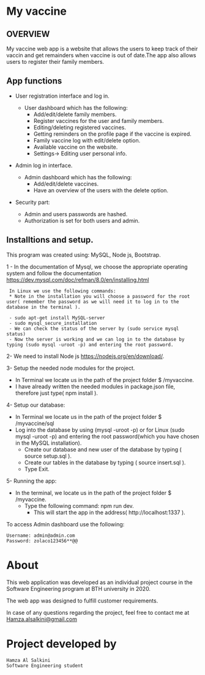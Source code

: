 # My vaccine

## OVERVIEW
My vaccine web app is a website that allows the users to keep track of their vaccin and get remainders when vaccine is out of date.The app also allows users to register their family members.

## App functions

 - User registration interface and log in.
    - User dashboard which has the following:
      - Add/edit/delete family members.
      - Register vaccines for the user and family members.
      - Editing/deleting registered vaccines.
      - Getting reminders on the profile page if the vaccine is expired.
      - Family vaccine log with edit/delete option.
      - Available vaccine on the website.
      - Settings-> Editing user personal info.
      
 - Admin log in interface.
    - Admin dashboard which has the following:
       - Add/edit/delete vaccines.
       - Have an overview of the users with the delete option.
      
  - Security part:
      - Admin and users passwords are hashed.
      - Authorization is set for both users and admin.
  

  ##  Installtions and setup.
   This program was created using:
   MySQL, Node js, Bootstrap.
    
  1 - In the documentation of Mysql, we choose the appropriate operating system and follow the documentation  https://dev.mysql.com/doc/refman/8.0/en/installing.html

     In Linux we use the following commands:
     * Note in the installation you will choose a password for the root user( remember the password as we will need it to log in to the database in the terminal ).

     - sudo apt-get install MySQL-server
     - sudo mysql_secure_installation
     - We can check the status of the server by (sudo service mysql status)
     - Now the server is working and we can log in to the database by typing (sudo mysql -uroot -p) and entering the root password.

 2- We need to install Node js https://nodejs.org/en/download/.

 3-  Setup the needed node modules for the project.
   - In Terminal we locate us in the path of the project folder $ /myvaccine.
   - I have already written the needed modules in package.json file, therefore just type( npm install ).

 4- Setup our database:
  - In Terminal we locate us in the path of the project folder $ /myvaccine/sql
  - Log into the database by using (mysql -uroot -p) or for Linux (sudo mysql -uroot -p) and entering the root password(which you have chosen in the MySQL installation).
     - Create our database and new user of the database by typing ( source setup.sql ).
     - Create our tables in the database by typing ( source insert.sql ).
     - Type Exit.
     
 5- Running the app:
   - In the terminal, we locate us in the path of the project folder $ /myvaccine.
       - Type the following command: npm run dev.
         - This will start the app in the address( http://localhost:1337 ).

To access Admin dashboard use the following:
```
Username: admin@admin.com
Password: zolaco123456**@@

```

# About
This web application was developed as an individual project course 
in the Software Engineering program at BTH university in 2020.

The web app was designed to fulfill customer requirements.

In case of any questions regarding the project, 
feel free to contact me at Hamza.alsalkini@gmail.com


# Project developed by
```
Hamza Al Salkini
Software Engineering student
```


  



